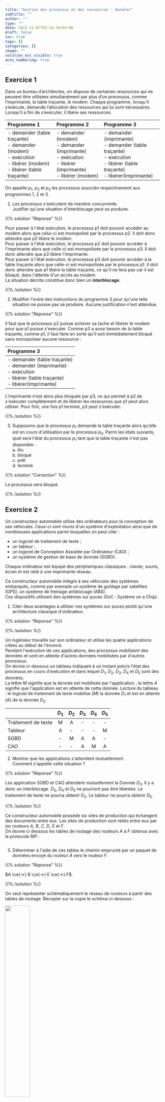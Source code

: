 ```yaml
---
title: "Gestion des processus et des ressources : Annales"
subtitle: ""
author: ""
type: ""
date: 2022-12-07T05:34:34+04:00
draft: false
toc: true
tags: []
categories: []
image: ""
solution_est_visible: true
auto_numbering: true
---
```



## Exercice 1

Dans un bureau d’architectes, on dispose de certaines ressources qui ne peuvent être utilisées simultanément par plus d’un processus, comme l’imprimante, la table traçante, le modem. Chaque programme, lorsqu’il s’exécute, demande l’allocation des ressources qui lui sont nécessaires. Lorsqu’il a fini de s’exécuter, il libère ses ressources.

| Programme 1 | Programme 2 | Programme 3 |
| :--- | :--- | :--- |
| - demander (table traçante)<br />- demander (modem)<br />- exécution<br />- libérer (modem)<br />- libérer (table traçante) | - demander (modem)<br />- demander (imprimante)<br />- exécution<br />- libérer (imprimante)<br />- libérer (modem) | - demander (imprimante)<br />- demander (table traçante)<br />- exécution<br />- libérer (table traçante)<br />- libérer(imprimante) |

On appelle $p_1$, $p_2$ et $p_3$ les processus associés respectivement aux programmes 1, 2 et 3.

1. Les processus s'exécutent de manière concurrente.  
Justifier qu'une situation d'interblocage peut se produire.

{{% solution "Réponse" %}}

Pour passer à l'état exécution, le processus p1 doit pouvoir accéder au modem alors que celui-ci est monopolisé par le processus p2. Il doit donc attendre que p2 libère le modem.  
Pour passer à l'état exécution, le processus p2 doit pouvoir accéder à l'imprimante alors que celle-ci est monopolisée par le processus p3. Il doit donc attendre que p3 libère l'imprimante.  
Pour passer à l'état exécution, le processus p3 doit pouvoir accéder à la table traçante alors que celle-ci est monopolisée par le processus p1. Il doit donc attendre que p1 libère la table traçante, ce qu'il ne fera pas car il est bloqué, dans l'attente d'un accès au modem.  
La situation décrite constitue donc bien un **interblocage**.

{{% /solution %}}

2. Modifier l'ordre des instructions du programme 3 pour qu'une telle situation ne puisse pas se produire. Aucune justification n'est attendue.

{{% solution "Réponse" %}}

Il faut que le processus p2 puisse achever sa tache et libérer le modem pour que p1 puisse s'executer. Comme p3 a aussi besoin de la table traçante, comme p1, il faut faire en sorte qu'il soit immédiatement bloqué sans monopoliser aucune ressource :

<center>

| Programme 3 |
| :--- |
| - demander (table traçante)<br />- demander (imprimante)<br />- exécution<br />- libérer (table traçante)<br />- libérer(imprimante) |

</center>

L'imprimante n'est alors plus bloquée par p3, ce qui permet à p2 de s'exécuter complètement et de libérer les ressources que p1 peut alors utiliser. Pour finir, une fois p1 terminé, p3 peut s'exécuter.

{{% /solution %}}

3. Supposons que le processus $p_1$ demande la table traçante alors qu'elle est en cours d'utilisation par le processus $p_3$. Parmi les états suivants, quel sera l'état du processus $p_1$ tant que la table traçante n'est pas disponible :  
    a. élu  
    b. bloqué  
    c. prêt  
    d. terminé

{{% solution "Correction" %}}

Le processus sera bloqué.

{{% /solution %}}

## Exercice 2

Un constructeur automobile utilise des ordinateurs pour la conception de ses véhicules.
Ceux-ci sont munis d'un système d'exploitation ainsi que de nombreuses applications parmi lesquelles on peut citer :

- un logiciel de traitement de texte ;
- un tableur ;
- un logiciel de Conception Assistée par Ordinateur (CAO) ;
- un système de gestion de base de donnée (SGBD).

Chaque ordinateur est équipé des périphériques classiques : clavier, souris, écran et est relié à une imprimante réseau.

Ce constructeur automobile intègre à ses véhicules des systèmes embarqués, comme par exemple un système de guidage par satellites (GPS), un système de freinage antiblocage (ABS).  
Ces dispositifs utilisent des systèmes sur puces (SoC : Système on a Chip).  

1. Citer deux avantages à utiliser ces systèmes sur puces plutôt qu'une architecture classique d'ordinateur.

{{% solution "Réponse" %}}

{{% /solution %}}

Un ingénieur travaille sur son ordinateur et utilise les quatre applications citées au début de l'énoncé.  
Pendant l'exécution de ces applications, des processus mobilisent des données et sont en attente d'autres données mobilisées par d'autres processus.  
On donne ci-dessous un tableau indiquant à un instant précis l'état des processus en cours
d'exécution et dans lequel $D_1$, $D_2$, $D_3$, $D_4$ et $D_5$ sont des données.  
La lettre $M$ signifie que la donnée est mobilisée par l'application ; la lettre $A$ signifie que l'application est en attente de cette donnée.
Lecture du tableau : le logiciel de traitement de texte mobilise $(M)$ la donnée $D_1$ et est en attente $(A)$ de la donnée $D_2$.

<center>

| | $D_1$ | $D_2$ | $D_3$ | $D_4$ | $D_5$ |
| :--- | :---: | :---: | :---: | :---: | :---: |
| Traitement de texte | M | A | - | - | - |
| Tableur | A | - | - | - | M |
| SGBD | - | M | A | A | - |
| CAO | - | - | A | M | A |

</center>

2. Montrer que les applications s'attendent mutuellement.  
Comment s'appelle cette situation ?

{{% solution "Réponse" %}}

Les application SGBD et CAO attendent mutuellement la Donnée $D_3$. Il y a donc un interblocage. $D_2$, $D_4$ et $D_5$ ne pourront pas être libérées. Le traitement de texte ne pourra obtenir $D_2$. Le tableur ne pourra obtenir $D_5$.

{{% /solution %}}

Ce constructeur automobile possède six sites de production qui échangent des documents entre eux. Les sites de production sont reliés entre eux par six routeurs $A$, $B$, $C$, $D$, $E$ et $F$.  
On donne ci dessous les tables de routage des routeurs $A$ à $F$ obtenus avec le protocole RIP :

<img src="/terminales-nsi/chap-12/chap-12-3/table_routage.png" alt="" width="" />

3. Déterminer à l'aide de ces tables le chemin emprunté par un paquet de données envoyé du
routeur $A$ vers le routeur $F$.

{{% solution "Réponse" %}}

$A \ce{->} B \ce{->} E \ce{->} F$.

{{% /solution %}}

On veut représenter schématiquement le réseau de routeurs à partir des tables de routage.
Recopier sur la copie le schéma ci-dessous :

<img src="/terminales-nsi/chap-12/chap-12-3/reseau.png" alt="" width="40%" />

4. En s'appuyant sur les tables de routage, tracer les liaisons entre les routeurs.

{{% solution "Correction" %}}

{{% /solution %}}

## Exercice 3

Les états possibles d’un processus sont : *prêt*, *élu*, *terminé* et *bloqué*.

1. Expliquer à quoi correspond l’état *élu*.

{{% solution "Réponse" %}}

Un processus dans l'état *élu* est un processus qui a accès au processeur. Il est donc en cours d'exécution.

{{% /solution %}}

2. Proposer un schéma illustrant les passages entre les différents états.

{{% solution "Réponse" %}}

Cf. Cours.

{{% /solution %}}

On suppose que quatre processus $C_1$, $C_2$, $C_3$ et $C_4$ sont créés sur un ordinateur, et qu’aucun autre processus n’est lancé sur celui-ci, ni préalablement ni pendant l’exécution des quatre processus.

L’ordonnanceur, pour exécuter les différents processus prêts, les place dans une structure de données de type file. Un processus prêt est enfilé et un processus élu est défilé.

3. Parmi les propositions suivantes, recopier celle qui décrit le fonctionnement des entrées/sorties dans une file :  
    - Premier entré, dernier sorti
    - Premier entré, premier sorti
    - Dernier entré, premier sorti

{{% solution "Réponse" %}}

Une file est une structure de données dans laquelle la donnée la plus ancienne sort la première. La réponse est donc : *Premier entré, premier sorti*.

{{% /solution %}}

On suppose que les quatre processus arrivent dans la file et y sont placés dans l’ordre $C_1$, $C_2$, $C_3$ et $C_4$.

- Les temps d’exécution totaux de $C_1$, $C_2$, $C_3$ et $C_4$ sont respectivement $\pu{100 ms}$, $\pu{150 ms}$, $\pu{80 ms}$ et $\pu{60 ms}$.
- Après $\pu{40 ms}$ d’exécution, le processus $C_1$ demande une opération d’écriture disque, opération qui dure $\pu{200 ms}$. Pendant cette opération d’écriture, le processus $C_1$ passe à l’état bloqué.
- Après $\pu{20 ms}$ d’exécution, le processus $C_3$ demande une opération d’écriture disque, opération qui dure $\pu{10 ms}$. Pendant cette opération d’écriture, le processus $C_3$ passe à l’état bloqué.

Sur la frise chronologique les états du processus $C_2$ sont donnés.

<img src="/terminales-nsi/chap-12/chap-12-4/exo3-frise.png" alt="" width="" />

4. Recopier la frise et la compléter avec les états des processus $C_1$, $C_3$ et $C_4$.

{{% solution "Réponse" %}}

<img src="/terminales-nsi/chap-12/chap-12-4/exo3-frise-complete.png" alt="" width="90%" />

{{% /solution %}}

On trouvera ci- dessous deux programmes rédigés en pseudo-code.  
Verrouiller un fichier signifie que le programme demande un accès exclusif au fichier et l’obtient si le fichier est disponible.

<center>

| Programme 1 | Programme 2 |
| :---- | :----: |
| - Verrouiller fichier_1<br /> - Calculs sur fichier_1<br /> - Verrouiller fichier_2<br /> - Calculs sur fichier_1<br /> - Calculs sur fichier_2<br /> - Calculs sur fichier_1<br /> - Déverrouiller fichier_2<br /> - Déverrouiller fichier_1 | - Verrouiller fichier_2<br /> - Verrouiller fichier_1<br /> - Calculs sur fichier_1<br /> - Calculs sur fichier_2<br /> - Déverrouiller fichier_1<br /> - Déverrouiller fichier_2 |

</center>

5. En supposant que les processus correspondant à ces programmes s’exécutent simultanément (exécution concurrente), expliquer le problème qui peut être rencontré.

{{% solution "Réponse" %}}

- $P_1$ verrouille le fichier_1 et $P_2$ verrouille le fichier_2.
- $P_1$ attend le fichier_2 avant de pouvoir effectuer les calculs (et donc libérer le fichier_1).
- $P_2$ attend le fichier_1 avant de pouvoir effectuer les calculs (et donc libérer le fichier_2).
Il existe donc une situation d’**interblocage**.

{{% /solution %}}

6. Proposer une modification du programme 2 permettant d’éviter ce problème.

{{% solution "Réponse" %}}

Il faut inverser les 2 premières actions pour le programme 2 :

- Verrouiller fichier_1
- Verrouiller fichier_2

{{% /solution %}}
